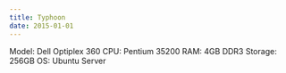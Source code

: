 ```yaml
---
title: Typhoon
date: 2015-01-01
---
```

Model: Dell Optiplex 360
CPU: Pentium 35200 
RAM: 4GB DDR3
Storage: 256GB
OS: Ubuntu Server




